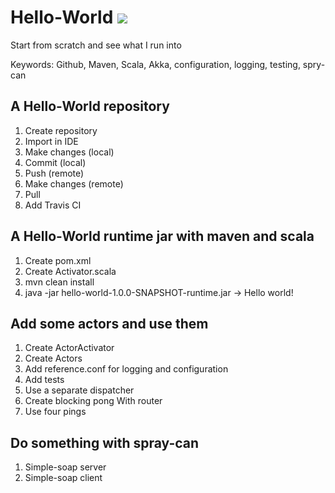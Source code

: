 # Hello-World ![](https://travis-ci.org/jkonermann/Hello-World.svg?branch=master)

Start from scratch and see what I run into

Keywords: Github, Maven, Scala, Akka, configuration, logging, testing, spry-can

## A Hello-World repository

1. Create repository
2. Import in IDE
3. Make changes (local)
4. Commit (local)
5. Push (remote)
6. Make changes (remote)
7. Pull
8. Add Travis CI

## A Hello-World runtime jar with maven and scala

1. Create pom.xml
2. Create Activator.scala
3. mvn clean install
4. java -jar hello-world-1.0.0-SNAPSHOT-runtime.jar -> Hello world!

## Add some actors and use them

1. Create ActorActivator
2. Create Actors
3. Add reference.conf for logging and configuration
4. Add tests
5. Use a separate dispatcher
6. Create blocking pong With router
7. Use four pings

## Do something with spray-can

1. Simple-soap server
2. Simple-soap client

